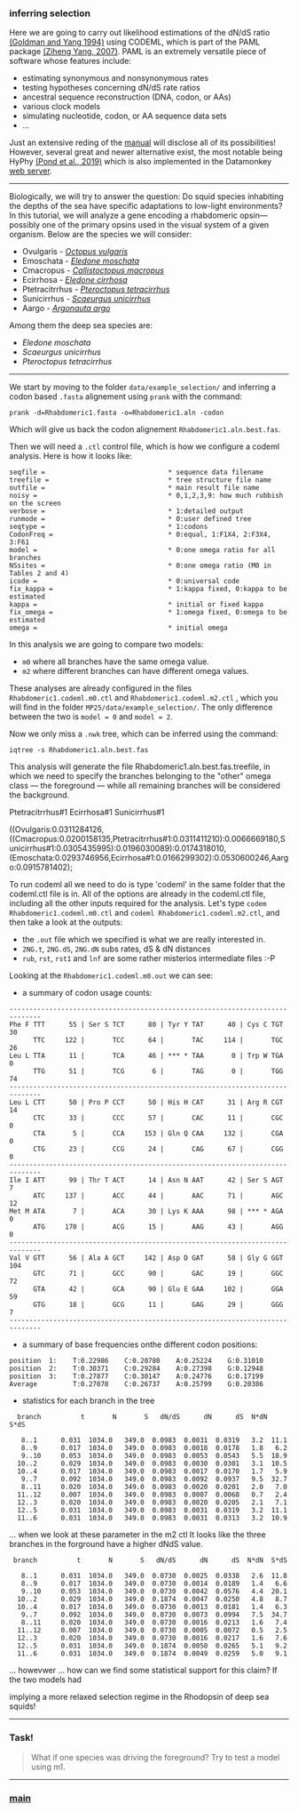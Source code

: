 ### inferring selection

Here we are going to carry out likelihood estimations of the dN/dS ratio [(Goldman and Yang 1994)](https://doi.org/10.1093/oxfordjournals.molbev.a040153) using CODEML, which is part of the PAML package [(Ziheng Yang, 2007)](https://academic.oup.com/mbe/article/24/8/1586/1103731). PAML is an extremely versatile piece of software whose features include:

- estimating synonymous and nonsynonymous rates
- testing hypotheses concerning dN/dS rate ratios
- ancestral sequence reconstruction (DNA, codon, or AAs)
- various clock models
- simulating nucleotide, codon, or AA sequence data sets
- ...

Just an extensive reding of the [manual](http://abacus.gene.ucl.ac.uk/software/pamlDOC.pdf) will disclose all
of its possibilities! However, several great and newer alternative exist, the most notable being HyPhy [(Pond et al., 2019)](https://doi.org/10.1093/molbev/msz197) which is also implemented in the Datamonkey [web server](https://www.datamonkey.org/). 

---

Biologically, we will try to answer the question: Do squid species inhabiting the depths of the sea have specific adaptations to low-light environments? In this tutorial, we will analyze a gene encoding a rhabdomeric opsin—possibly one of the primary opsins used in the visual system of a given organism. Below are the species we will consider:

- Ovulgaris - [_Octopus vulgaris_](https://upload.wikimedia.org/wikipedia/commons/thumb/e/ed/Polpo_nella_Riserva_naturale_statale_Torre_Guaceto_-_DSC_0788M.jpg/1200px-Polpo_nella_Riserva_naturale_statale_Torre_Guaceto_-_DSC_0788M.jpg)
- Emoschata - [_Eledone moschata_](https://www.monaconatureencyclopedia.com/wp-content/uploads/2008/08/3-Eledone-moschata.jpg)
- Cmacropus - [_Callistoctopus macropus_](https://upload.wikimedia.org/wikipedia/commons/8/82/Callistoctopus_macropus_en_col%C3%A8re_%28photo_de_nuit%29.jpg)
- Ecirrhosa - [_Eledone cirrhosa_](https://upload.wikimedia.org/wikipedia/commons/0/00/Eledone_cirrhosa_Merculiano.jpg) 
- Ptetracitrrhus - [_Pteroctopus tetracirrhus_](https://litoraldegranada.ugr.es/wp-content/uploads/2019/01/PTPORT-960x412.jpg)
- Sunicirrhus - [_Scaeurgus unicirrhus_](https://upload.wikimedia.org/wikipedia/commons/3/33/Scaeurgus_unicirrhus.jpg)
- Aargo - [_Argonauta argo_](https://upload.wikimedia.org/wikipedia/commons/a/a1/Argonauta_argo_Merculiano.jpg)

Among them the deep sea species are:
- _Eledone moschata_
- _Scaeurgus unicirrhus_
- _Pteroctopus tetracirrhus_

---

We start by moving to the folder ```data/example_selection/``` and inferring a codon based ```.fasta``` alignement using ```prank``` with the command:

```prank -d=Rhabdomeric1.fasta -o=Rhabdomeric1.aln -codon```

Which will give us back the codon alignement ```Rhabdomeric1.aln.best.fas```.

Then we will need a ```.ctl``` control file, which is how we configure a codeml analysis. Here is how it looks like:

```
seqfile = 								* sequence data filename
treefile = 								* tree structure file name
outfile = 								* main result file name
noisy = 								* 0,1,2,3,9: how much rubbish on the screen
verbose = 								* 1:detailed output
runmode = 								* 0:user defined tree
seqtype = 								* 1:codons
CodonFreq = 							* 0:equal, 1:F1X4, 2:F3X4, 3:F61
model = 								* 0:one omega ratio for all branches
NSsites = 								* 0:one omega ratio (M0 in Tables 2 and 4)
icode = 								* 0:universal code
fix_kappa = 							* 1:kappa fixed, 0:kappa to be estimated
kappa = 								* initial or fixed kappa
fix_omega = 							* 1:omega fixed, 0:omega to be estimated
omega =  								* initial omega
 ```

In this analysis we are going to compare two models:

- ```m0``` where all branches have the same omega value.
- ```m2``` where different branches can have different omega values.

These analyses are already configured in the files  ```Rhabdomeric1.codeml.m0.ctl``` and  ```Rhabdomeric1.codeml.m2.ctl``` , which you will find in the folder ```MP25/data/example_selection/```. The only difference between the two is ```model = 0``` and ```model = 2```. 

Now we only miss a ```.nwk``` tree, which can be inferred using the command:

```iqtree -s Rhabdomeric1.aln.best.fas```

This analysis will generate the file Rhabdomeric1.aln.best.fas.treefile, in which we need to specify the branches belonging to the "other" omega class — the foreground — while all remaining branches will be considered the background.

Ptetracitrrhus#1
Ecirrhosa#1
Sunicirrhus#1

((Ovulgaris:0.0311284126,((Cmacropus:0.0200158135,Ptetracitrrhus#1:0.0311411210):0.0066669180,Sunicirrhus#1:0.0305435995):0.0196030089):0.0174318010,(Emoschata:0.0293746956,Ecirrhosa#1:0.0166299302):0.0530600246,Aargo:0.0915781402);












To run codeml all we need to do is type 'codeml' in the same folder that the codeml.ctl file is in. All of the options are already in the codeml.ctl file, including all the other inputs required for the analysis. Let's type ```codem Rhabdomeric1.codeml.m0.ctl``` and ```codeml Rhabdomeric1.codeml.m2.ctl```, and then take a look at the outputs:

* the ```.out``` file which we specified is what we are really interested in.
* ```2NG.t```, ```2NG.dS```, ```2NG.dN``` subs rates, dS & dN distances
* ```rub```, ```rst```, ```rst1``` and ```lnf``` are some rather misterios intermediate files :-P

Looking at the ```Rhabdomeric1.codeml.m0.out``` we can see:

- a summary of codon usage counts:

```
------------------------------------------------------------------------------
Phe F TTT      55 | Ser S TCT      80 | Tyr Y TAT      40 | Cys C TGT      30
      TTC     122 |       TCC      64 |       TAC     114 |       TGC      26
Leu L TTA      11 |       TCA      46 | *** * TAA       0 | Trp W TGA       0
      TTG      51 |       TCG       6 |       TAG       0 |       TGG      74
------------------------------------------------------------------------------
Leu L CTT      50 | Pro P CCT      50 | His H CAT      31 | Arg R CGT      14
      CTC      33 |       CCC      57 |       CAC      11 |       CGC       0
      CTA       5 |       CCA     153 | Gln Q CAA     132 |       CGA       0
      CTG      23 |       CCG      24 |       CAG      67 |       CGG       0
------------------------------------------------------------------------------
Ile I ATT      99 | Thr T ACT      14 | Asn N AAT      42 | Ser S AGT       7
      ATC     137 |       ACC      44 |       AAC      71 |       AGC      12
Met M ATA       7 |       ACA      30 | Lys K AAA      98 | *** * AGA       0
      ATG     170 |       ACG      15 |       AAG      43 |       AGG       0
------------------------------------------------------------------------------
Val V GTT      56 | Ala A GCT     142 | Asp D GAT      58 | Gly G GGT     104
      GTC      71 |       GCC      90 |       GAC      19 |       GGC      72
      GTA      42 |       GCA      90 | Glu E GAA     102 |       GGA      59
      GTG      18 |       GCG      11 |       GAG      29 |       GGG       7
------------------------------------------------------------------------------
```

- a summary of base frequencies onthe different codon positions:

```
position  1:    T:0.22986    C:0.20780    A:0.25224    G:0.31010
position  2:    T:0.30371    C:0.29284    A:0.27398    G:0.12948
position  3:    T:0.27877    C:0.30147    A:0.24776    G:0.17199
Average         T:0.27078    C:0.26737    A:0.25799    G:0.20386
```
- statistics for each branch in the tree

```
  branch          t       N       S   dN/dS      dN      dS  N*dN  S*dS

   8..1      0.031  1034.0   349.0  0.0983  0.0031  0.0319   3.2  11.1
   8..9      0.017  1034.0   349.0  0.0983  0.0018  0.0178   1.8   6.2
   9..10     0.053  1034.0   349.0  0.0983  0.0053  0.0543   5.5  18.9
  10..2      0.029  1034.0   349.0  0.0983  0.0030  0.0301   3.1  10.5
  10..4      0.017  1034.0   349.0  0.0983  0.0017  0.0170   1.7   5.9
   9..7      0.092  1034.0   349.0  0.0983  0.0092  0.0937   9.5  32.7
   8..11     0.020  1034.0   349.0  0.0983  0.0020  0.0201   2.0   7.0
  11..12     0.007  1034.0   349.0  0.0983  0.0007  0.0068   0.7   2.4
  12..3      0.020  1034.0   349.0  0.0983  0.0020  0.0205   2.1   7.1
  12..5      0.031  1034.0   349.0  0.0983  0.0031  0.0319   3.2  11.1
  11..6      0.031  1034.0   349.0  0.0983  0.0031  0.0313   3.2  10.9
```

... when we look at these parameter in the m2 ctl It looks like the three branches in the forground have a higher dNdS value.

```
 branch          t       N       S   dN/dS      dN      dS  N*dN  S*dS

   8..1      0.031  1034.0   349.0  0.0730  0.0025  0.0338   2.6  11.8
   8..9      0.017  1034.0   349.0  0.0730  0.0014  0.0189   1.4   6.6
   9..10     0.053  1034.0   349.0  0.0730  0.0042  0.0576   4.4  20.1
  10..2      0.029  1034.0   349.0  0.1874  0.0047  0.0250   4.8   8.7
  10..4      0.017  1034.0   349.0  0.0730  0.0013  0.0181   1.4   6.3
   9..7      0.092  1034.0   349.0  0.0730  0.0073  0.0994   7.5  34.7
   8..11     0.020  1034.0   349.0  0.0730  0.0016  0.0213   1.6   7.4
  11..12     0.007  1034.0   349.0  0.0730  0.0005  0.0072   0.5   2.5
  12..3      0.020  1034.0   349.0  0.0730  0.0016  0.0217   1.6   7.6
  12..5      0.031  1034.0   349.0  0.1874  0.0050  0.0265   5.1   9.2
  11..6      0.031  1034.0   349.0  0.1874  0.0049  0.0259   5.0   9.1
```

... howevwer ... how can we find some statistical support for this claim? If the two models had 






implying a more relaxed selection regime in the Rhodopsin of deep sea squids!









---

### Task!

 > What if one species was driving the foreground? Try to test a model using m1.

---

### [main](https://github.com/for-giobbe/MP25/tree/main)